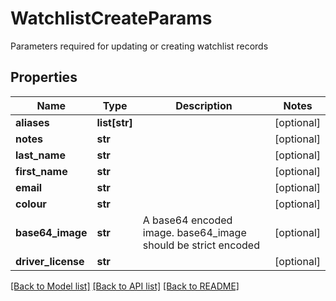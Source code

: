 # WatchlistCreateParams

Parameters required for updating or creating watchlist records 
## Properties
Name | Type | Description | Notes
------------ | ------------- | ------------- | -------------
**aliases** | **list[str]** |  | [optional] 
**notes** | **str** |  | [optional] 
**last_name** | **str** |  | [optional] 
**first_name** | **str** |  | [optional] 
**email** | **str** |  | [optional] 
**colour** | **str** |  | [optional] 
**base64_image** | **str** | A base64 encoded image. base64_image should be strict encoded  | [optional] 
**driver_license** | **str** |  | [optional] 

[[Back to Model list]](../README.md#documentation-for-models) [[Back to API list]](../README.md#documentation-for-api-endpoints) [[Back to README]](../README.md)


